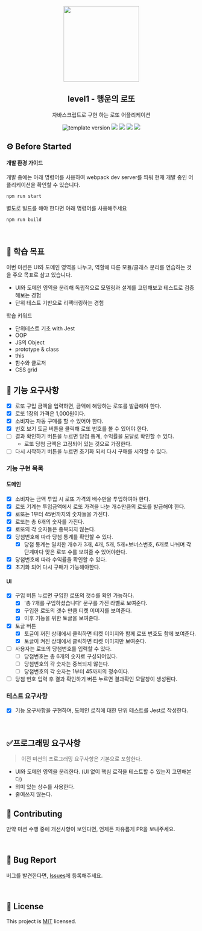 <p align="middle" >
  <img width="200px;" src="./images/lotto_ball.png"/>
</p>
<h2 align="middle">level1 - 행운의 로또</h2>
<p align="middle">자바스크립트로 구현 하는 로또 어플리케이션</p>
<p align="middle">
  <img src="https://img.shields.io/badge/version-1.0.0-blue?style=flat-square" alt="template version"/>
  <img src="https://img.shields.io/badge/language-html-red.svg?style=flat-square"/>
  <img src="https://img.shields.io/badge/language-css-blue.svg?style=flat-square"/>
  <img src="https://img.shields.io/badge/language-js-yellow.svg?style=flat-square"/>
  <img src="https://img.shields.io/badge/license-MIT-brightgreen.svg?style=flat-square"/>
</p>

## ⚙️ Before Started

#### 개발 환경 가이드

개발 중에는 아래 명령어를 사용하여 webpack dev server를 띄워 현재 개발 중인 어플리케이션을 확인할 수 있습니다.

```
npm run start
```

별도로 빌드를 해야 한다면 아래 명령어를 사용해주세요

```
npm run build
```

<br>

## 📍 학습 목표

이번 미션은 UI와 도메인 영역을 나누고, 역할에 따른 모듈/클래스 분리를 연습하는 것을 주요 목표로 삼고 있습니다.

- UI와 도메인 영역을 분리해 독립적으로 모델링과 설계를 고민해보고 테스트로 검증해보는 경험
- 단위 테스트 기반으로 리팩터링하는 경험

학습 키워드

- 단위테스트 기초 with Jest
- OOP
- JS의 Object
- prototype & class
- this
- 함수와 클로저
- CSS grid

## 🎯 기능 요구사항

- [x] 로또 구입 금액을 입력하면, 금액에 해당하는 로또를 발급해야 한다.
- [x] 로또 1장의 가격은 1,000원이다.
- [x] 소비자는 자동 구매를 할 수 있어야 한다.
- [x] 번호 보기 토글 버튼을 클릭해 로또 번호를 볼 수 있어야 한다.
- [ ] 결과 확인하기 버튼을 누르면 당첨 통계, 수익률을 모달로 확인할 수 있다.
  - 로또 당첨 금액은 고정되어 있는 것으로 가정한다.
- [ ] 다시 시작하기 버튼을 누르면 초기화 되서 다시 구매를 시작할 수 있다.

### 기능 구현 목록

#### 도메인

- [x] 소비자는 금액 투입 시 로또 가격의 배수만을 투입하여야 한다.
- [x] 로또 기계는 투입금액에서 로또 가격을 나눈 개수만큼의 로또를 발급해야 한다.
- [x] 로또는 1부터 45번까지의 숫자들을 가진다.
- [x] 로또는 총 6개의 숫자를 가진다.
- [x] 로또의 각 숫자들은 중복되지 않는다.
- [x] 당첨번호에 따라 당첨 통계를 확인할 수 있다.
  - [x] 당첨 통계는 일치한 개수가 3개, 4개, 5개, 5개+보너스번호, 6개로 나뉘며 각 단계마다 맞은 로또 수를 보여줄 수 있어야한다.
- [x] 당첨번호에 따라 수익률을 확인할 수 있다.
- [x] 초기화 되어 다시 구매가 가능해야한다.

#### UI

- [x] 구입 버튼 누르면 구입한 로또의 갯수를 확인 가능하다.
  - [x] '총 ?개를 구입하셨습니다' 문구를 가진 라벨로 보여준다.
  - [x] 구입한 로또의 갯수 만큼 티켓 이미지를 보여준다.
  - [x] 이후 기능을 위한 토글을 보여준다.
- [x] 토글 버튼
  - [x] 토글이 꺼진 상태에서 클릭하면 티켓 이미지와 함께 로또 번호도 함께 보여준다.
  - [x] 토글이 켜진 상태에서 클릭하면 티켓 이미지만 보여준다.
- [ ] 사용자는 로또의 당첨번호를 입력할 수 있다.
  - [ ] 당첨번호는 총 6개의 숫자로 구성되어있다.
  - [ ] 당첨번호의 각 숫자는 중복되지 않는다.
  - [ ] 당첨번호의 각 숫자는 1부터 45까지의 정수이다.
- [ ] 당첨 번호 입력 후 결과 확인하기 버튼 누르면 결과확인 모달창이 생성된다.

### 테스트 요구사항

- [x] 기능 요구사항을 구현하며, 도메인 로직에 대한 단위 테스트를 Jest로 작성한다.

<br>

## ✅프로그래밍 요구사항

> 이전 미션의 프로그래밍 요구사항은 기본으로 포함한다.

- UI와 도메인 영역을 분리한다. (UI 없이 핵심 로직을 테스트할 수 있는지 고민해본다)
- 의미 있는 상수를 사용한다.
- 줄여쓰지 않는다.
  <br>

## 👏 Contributing

만약 미션 수행 중에 개선사항이 보인다면, 언제든 자유롭게 PR을 보내주세요.

<br>

## 🐞 Bug Report

버그를 발견한다면, [Issues](https://github.com/woowacourse/javascript-lotto/issues)에 등록해주세요.

<br>

## 📝 License

This project is [MIT](https://github.com/woowacourse/javascript-lotto/blob/main/LICENSE) licensed.

